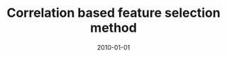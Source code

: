 ---
# Documentation: https://wowchemy.com/docs/managing-content/

title: Correlation based feature selection method
subtitle: ''
summary: ''
authors:
- Krzysztof Michalak
- kwasnicka
tags: []
categories: []
date: '2010-01-01'
lastmod: 2022-10-07T05:01:12Z
featured: false
draft: false

# Featured image
# To use, add an image named `featured.jpg/png` to your page's folder.
# Focal points: Smart, Center, TopLeft, Top, TopRight, Left, Right, BottomLeft, Bottom, BottomRight.
image:
  caption: ''
  focal_point: ''
  preview_only: false

# Projects (optional).
#   Associate this post with one or more of your projects.
#   Simply enter your project's folder or file name without extension.
#   E.g. `projects = ["internal-project"]` references `content/project/deep-learning/index.md`.
#   Otherwise, set `projects = []`.
projects: []
publishDate: '2022-10-07T05:01:11.320242Z'
publication_types:
- '2'
abstract: ''
publication: '*International Journal of Bio-Inspired Computation*'
doi: 10.1504/IJBIC.2010.036158
---